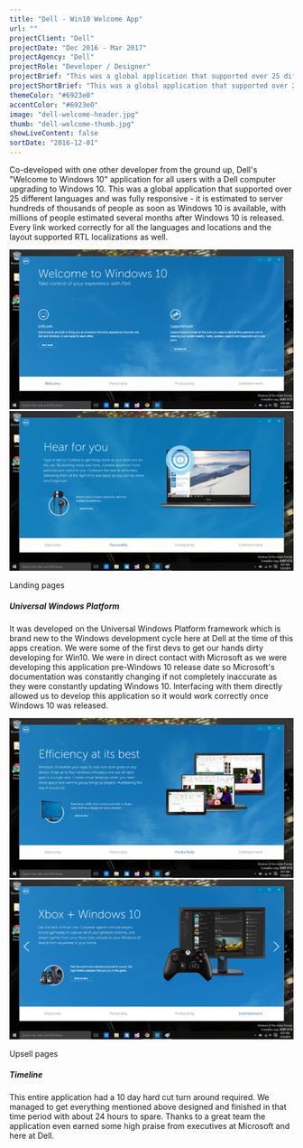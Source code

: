 ```yaml
---
title: "Dell - Win10 Welcome App"
url: ""
projectClient: "Dell"
projectDate: "Dec 2016 - Mar 2017"
projectAgency: "Dell"
projectRole: "Developer / Designer"
projectBrief: "This was a global application that supported over 25 different languages and was fully responsive – it is estimated to server hundreds of thousands of people as soon as Windows 10 is available, with millions of people estimated several months after Windows 10 is released."
projectShortBrief: "This was a global application that supported over 25 different languages and is fully responsive built on UWP."
themeColor: "#6923e0"
accentColor: "#6923e0"
image: "dell-welcome-header.jpg"
thumb: "dell-welcome-thumb.jpg"
showLiveContent: false
sortDate: "2016-12-01"
---
```


Co-developed with one other developer from the ground up, Dell's "Welcome to Windows 10" application for all users with a Dell computer upgrading to Windows 10. This was a global application that supported over 25 different languages and was fully responsive - it is estimated to server hundreds of thousands of people as soon as Windows 10 is available, with millions of people estimated several months after Windows 10 is released. Every link worked correctly for all the languages and locations and the layout supported RTL localizations as well.

<div class="photo-grid-container">
<div class="photo-grid">

<img src="dell-welcome-screenshot-1.png"/>
<img src="dell-welcome-screenshot-2.png"/>

</div>
</div>
<p class="photo-grid-subtitle">Landing pages</p>

##### Universal Windows Platform

It was developed on the Universal Windows Platform framework which is brand new to the Windows development cycle here at Dell at the time of this apps creation. We were some of the first devs to get our hands dirty developing for Win10. We were in direct contact with Microsoft as we were developing this application pre-Windows 10 release date so Microsoft's documentation was constantly changing if not completely inaccurate as they were constantly updating Windows 10. Interfacing with them directly allowed us to develop this application so it would work correctly once Windows 10 was released.

<div class="photo-grid-container">
<div class="photo-grid">

<img src="dell-welcome-screenshot-3.png"/>
<img src="dell-welcome-screenshot-4.png"/>

</div>
</div>
<p class="photo-grid-subtitle">Upsell pages</p>

##### Timeline

This entire application had a 10 day hard cut turn around required. We managed to get everything mentioned above designed and finished in that time period with about 24 hours to spare. Thanks to a great team the application even earned some high praise from executives at Microsoft and here at Dell.
